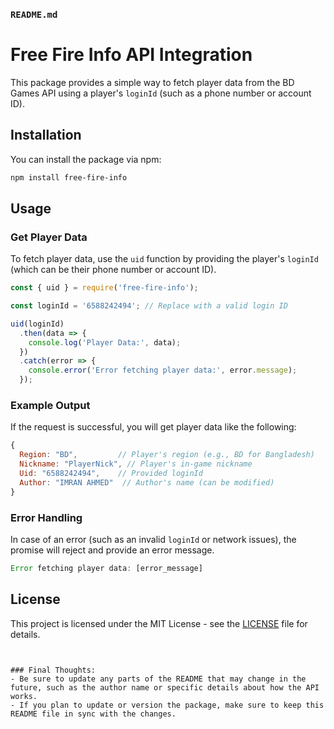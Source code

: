 ### `README.md`


# Free Fire Info API Integration

This package provides a simple way to fetch player data from the BD Games API using a player's `loginId` (such as a phone number or account ID).

## Installation

You can install the package via npm:

```bash
npm install free-fire-info
```

## Usage

### Get Player Data

To fetch player data, use the `uid` function by providing the player's `loginId` (which can be their phone number or account ID). 

```javascript
const { uid } = require('free-fire-info');

const loginId = '6588242494'; // Replace with a valid login ID

uid(loginId)
  .then(data => {
    console.log('Player Data:', data);
  })
  .catch(error => {
    console.error('Error fetching player data:', error.message);
  });
```

### Example Output

If the request is successful, you will get player data like the following:

```javascript
{
  Region: "BD",         // Player's region (e.g., BD for Bangladesh)
  Nickname: "PlayerNick", // Player's in-game nickname
  Uid: "6588242494",    // Provided loginId
  Author: "IMRAN AHMED"  // Author's name (can be modified)
}
```

### Error Handling

In case of an error (such as an invalid `loginId` or network issues), the promise will reject and provide an error message.

```javascript
Error fetching player data: [error_message]
```

## License

This project is licensed under the MIT License - see the [LICENSE](LICENSE) file for details.
```


### Final Thoughts:
- Be sure to update any parts of the README that may change in the future, such as the author name or specific details about how the API works.
- If you plan to update or version the package, make sure to keep this README file in sync with the changes.
